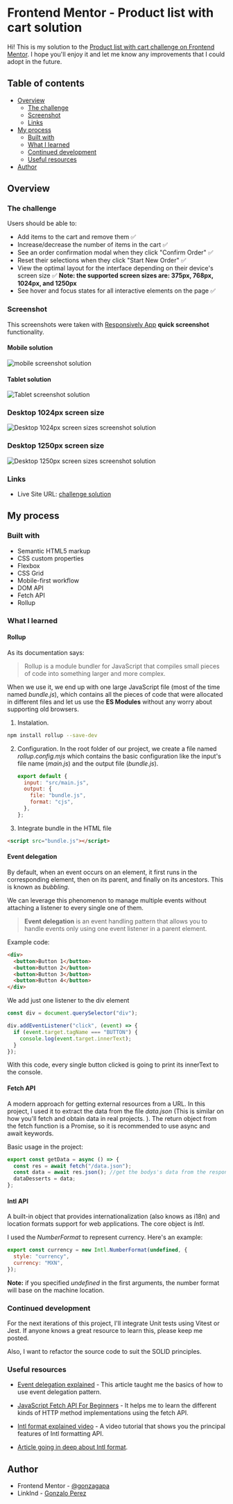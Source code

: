 # Frontend Mentor - Product list with cart solution

Hi! This is my solution to the [Product list with cart challenge on Frontend Mentor](https://www.frontendmentor.io/challenges/product-list-with-cart-5MmqLVAp_d). I hope you'll enjoy it and let me know any improvements that I could adopt in the future.

## Table of contents

- [Overview](#overview)
  - [The challenge](#the-challenge)
  - [Screenshot](#screenshot)
  - [Links](#links)
- [My process](#my-process)
  - [Built with](#built-with)
  - [What I learned](#what-i-learned)
  - [Continued development](#continued-development)
  - [Useful resources](#useful-resources)
- [Author](#author)

## Overview

### The challenge

Users should be able to:

- Add items to the cart and remove them ✅
- Increase/decrease the number of items in the cart ✅
- See an order confirmation modal when they click "Confirm Order" ✅
- Reset their selections when they click "Start New Order" ✅
- View the optimal layout for the interface depending on their device's screen size ✅
  **Note: the supported screen sizes are: 375px, 768px, 1024px, and 1250px**
- See hover and focus states for all interactive elements on the page ✅

### Screenshot

This screenshots were taken with [Responsively App](https://responsively.app/) **quick screenshot** functionality.

#### Mobile solution

![mobile screenshot solution](./screenshot/mobile-sc.jpeg)

#### Tablet solution

![Tablet screenshot solution](./screenshot/tablet-sc.jpeg)

### Desktop 1024px screen size

![Desktop 1024px screen sizes screenshot solution](./screenshot/desktop-sc.jpeg)

### Desktop 1250px screen size

![Desktop 1250px screen sizes screenshot solution](./screenshot/desktop-big-sc.jpeg)

### Links

- Live Site URL: [challenge solution](https://gonzagapa.github.io/product-cart-javascript/)

## My process

### Built with

- Semantic HTML5 markup
- CSS custom properties
- Flexbox
- CSS Grid
- Mobile-first workflow
- DOM API
- Fetch API
- Rollup

### What I learned

#### Rollup

As its documentation says:

> Rollup is a module bundler for JavaScript that compiles small pieces of code into something larger and more complex.

When we use it, we end up with one large JavaScript file (most of the time named _bundle.js_), which contains all the pieces of code that were allocated in different files and let us use the **ES Modules** without any worry about supporting old browsers.

1. Instalation.

```bash
npm install rollup --save-dev
```

2. Configuration.
   In the root folder of our project, we create a file named _rollup.config.mjs_ which contains the basic configuration like the input's file name (_main.js_) and the output file (_bundle.js_).

   ```javascript
   export default {
     input: "src/main.js",
     output: {
       file: "bundle.js",
       format: "cjs",
     },
   };
   ```

3. Integrate bundle in the HTML file

```html
<script src="bundle.js"></script>
```

#### Event delegation

By default, when an event occurs on an element, it first runs in the corresponding element, then on its parent, and finally on its ancestors. This is known as _bubbling_.

We can leverage this phenomenon to manage multiple events without attaching a listener to every single one of them.

> **Event delegation** is an event handling pattern that allows you to handle events only using one event listener in a parent element.

Example code:

```html
<div>
  <button>Button 1</button>
  <button>Button 2</button>
  <button>Button 3</button>
  <button>Button 4</button>
</div>
```

We add just one listener to the div element

```javascript
const div = document.querySelector("div");

div.addEventListener("click", (event) => {
  if (event.target.tagName === "BUTTON") {
    console.log(event.target.innerText);
  }
});
```

With this code, every single button clicked is going to print its innerText to the console.

#### Fetch API

A modern approach for getting external resources from a URL. In this project, I used it to extract the data from the file _data.json_ (This is similar on how you'll fetch and obtain data in real projects. ). The return object from the fetch function is a Promise, so it is recommended to use async and await keywords.

Basic usage in the project:

```javascript
export const getData = async () => {
  const res = await fetch("/data.json");
  const data = await res.json(); //get the bodys's data from the response.
  dataDesserts = data;
};
```

#### Intl API

A built-in object that provides internationalization (also knows as i18n) and location formats support for web applications. The core object is _Intl_.

I used the _NumberFormat_ to represent currency. Here's an example:

```javascript
export const currency = new Intl.NumberFormat(undefined, {
  style: "currency",
  currency: "MXN",
});
```

**Note:** if you specified _undefined_ in the first arguments, the number format will base on the machine location.

### Continued development

For the next iterations of this project, I'll integrate Unit tests using Vitest or Jest. If anyone knows a great resource to learn this, please keep me posted.

Also, I want to refactor the source code to suit the SOLID principles.

### Useful resources

- [Event delegation explained](https://www.freecodecamp.org/news/event-delegation-javascript/) - This article taught me the basics of how to use event delegation pattern.

- [JavaScript Fetch API For Beginners](https://www.freecodecamp.org/news/javascript-fetch-api-for-beginners/) - It helps me to learn the different kinds of HTTP method implementations using the fetch API.

- [Intl format explained video](https://www.youtube.com/watch?v=4oGWpTAY_hc) - A video tutorial that shows you the principal features of Intl formatting API.

- [Article going in deep about Intl format](https://egghead.io/blog/understanding-the-intl-javascript-api).

## Author

- Frontend Mentor - [@gonzagapa](https://www.frontendmentor.io/profile/gonzagapa)
- LinkInd - [Gonzalo Perez](https://www.linkedin.com/in/gonzalo-perez-gapa/)
